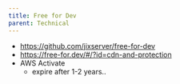 ```yaml
---
title: Free for Dev
parent: Technical
---
```


- <https://github.com/jixserver/free-for-dev>
- <https://free-for.dev/#/?id=cdn-and-protection>
- AWS Activate
	- expire after 1-2 years..
